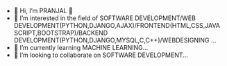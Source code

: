 - 👋 Hi, I’m PRANJAL 👋
- 👀 I’m interested in the field of SOFTWARE DEVELOPMENT/WEB DEVELOPMENT(PYTHON,DJANGO,AJAX)/FRONTEND(HTML,CSS,JAVASCRIPT,BOOTSTRAP)/BACKEND DEVELOPMENT(PYTHON,DJANGO,MYSQL,C,C++)/WEBDESIGNING ...
- 🌱 I’m currently learning MACHINE LEARNING...
- 💞️ I’m looking to collaborate on SOFTWARE DEVELOPMENT...


<!---
Anti09/Anti09 is a ✨ special ✨ repository because its `README.md` (this file) appears on your GitHub profile.
You can click the Preview link to take a look at your changes.
--->
